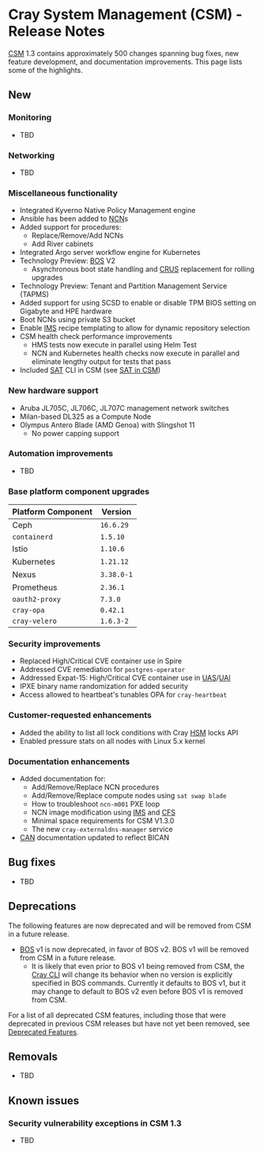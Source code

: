 # Cray System Management (CSM) - Release Notes

[CSM](glossary.md#cray-system-management-csm) 1.3 contains approximately 500 changes spanning bug fixes, new feature development, and documentation improvements. This page lists some of the highlights.

## New

### Monitoring

* TBD

### Networking

* TBD

### Miscellaneous functionality

* Integrated Kyverno Native Policy Management engine
* Ansible has been added to [NCN](glossary.md#non-compute-node-ncn)s
* Added support for procedures:
  * Replace/Remove/Add NCNs
  * Add River cabinets
* Integrated Argo server workflow engine for Kubernetes
* Technology Preview: [BOS](glossary.md#boot-orchestration-service-bos) V2
  * Asynchronous boot state handling and [CRUS](glossary.md#compute-rolling-upgrade-service-crus) replacement for rolling upgrades
* Technology Preview: Tenant and Partition Management Service (TAPMS)
* Added support for using SCSD to enable or disable TPM BIOS setting on Gigabyte and HPE hardware
* Boot NCNs using private S3 bucket
* Enable [IMS](glossary.md#image-management-service-ims) recipe templating to allow for dynamic repository selection
* CSM health check performance improvements
  * HMS tests now execute in parallel using Helm Test
  * NCN and Kubernetes health checks now execute in parallel and eliminate lengthy output for tests that pass
* Included [SAT](glossary.md#system-admin-toolkit-sat) CLI in CSM (see [SAT in CSM](operations/sat/sat_in_csm.md))

### New hardware support

* Aruba JL705C, JL706C, JL707C management network switches
* Milan-based DL325 as a Compute Node
* Olympus Antero Blade (AMD Genoa) with Slingshot 11
  * No power capping support

### Automation improvements

* TBD

### Base platform component upgrades

| Platform Component           | Version        |
|------------------------------|----------------|
| Ceph                         | `16.6.29`      |
| `containerd`                 | `1.5.10`       |
| Istio                        | `1.10.6`       |
| Kubernetes                   | `1.21.12`      |
| Nexus                        | `3.38.0-1`     |
| Prometheus                   | `2.36.1`       |
| `oauth2-proxy`               | `7.3.0`        |
| `cray-opa`                   | `0.42.1`       |
| `cray-velero`                | `1.6.3-2`      |

### Security improvements

* Replaced High/Critical CVE container use in Spire
* Addressed CVE remediation for `postgres-operator`
* Addressed Expat-15: High/Critical CVE container use in [UAS](glossary.md#user-access-service-uas)/[UAI](glossary.md#user-access-instance-uai)
* IPXE binary name randomization for added security
* Access allowed to heartbeat's tunables OPA for `cray-heartbeat`

### Customer-requested enhancements

* Added the ability to list all lock conditions with Cray [HSM](glossary.md#hardware-state-manager-hsm) locks API
* Enabled pressure stats on all nodes with Linux 5.x kernel

### Documentation enhancements

* Added documentation for:
  * Add/Remove/Replace NCN procedures
  * Add/Remove/Replace compute nodes using `sat swap blade`
  * How to troubleshoot `ncn-m001` PXE loop
  * NCN image modification using [IMS](glossary.md#image-management-service-ims) and [CFS](glossary.md#configuration-framework-service-cfs)
  * Minimal space requirements for CSM V1.3.0
  * The new `cray-externaldns-manager` service
* [CAN](glossary.md#customer-access-network) documentation updated to reflect BICAN

## Bug fixes

* TBD

## Deprecations

The following features are now deprecated and will be removed from CSM in a future release.

* [BOS](glossary.md#boot-orchestration-service-bos) v1 is now deprecated, in favor of BOS v2. BOS v1 will be removed from CSM in a future release.
  * It is likely that even prior to BOS v1 being removed from CSM, the [Cray CLI](glossary.md#cray-cli-cray) will change its behavior when no
    version is explicitly specified in BOS commands. Currently it defaults to BOS v1, but it may change to default to BOS v2 even before BOS v1
    is removed from CSM.

For a list of all deprecated CSM features, including those that were deprecated in previous CSM releases but have not yet been removed,
see [Deprecated Features](introduction/deprecated_features/README.md).

## Removals

* TBD

## Known issues

### Security vulnerability exceptions in CSM 1.3

* TBD
